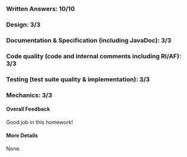 ### Written Answers: 10/10

### Design: 3/3

### Documentation & Specification (including JavaDoc): 3/3

### Code quality (code and internal comments including RI/AF): 3/3

### Testing (test suite quality & implementation): 3/3

### Mechanics: 3/3

#### Overall Feedback
Good job in this homework!

#### More Details

None.
